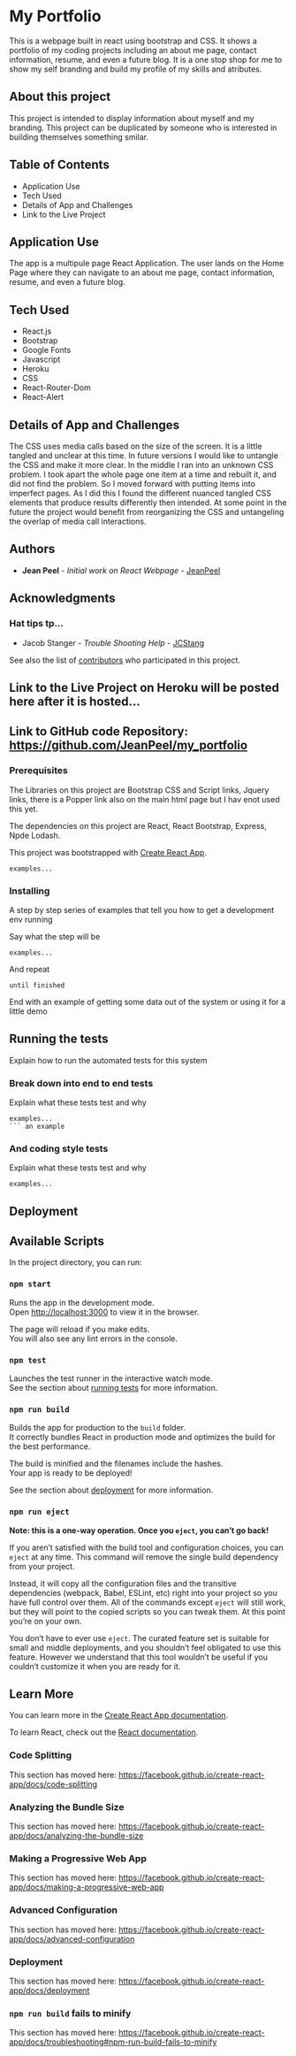 # My Portfolio

This is a webpage built in react using bootstrap and CSS.  It shows a portfolio of my coding projects including an about me page, contact information, resume, and even a future blog.  It is a one stop shop for me to show my self branding and build my profile of my skills and atributes.

## About this project

This project is intended to display information about myself and my branding.  This project can be duplicated by someone who is interested in building themselves something smilar.

## Table of Contents
* Application Use
* Tech Used
* Details of App and Challenges
* Link to the Live Project

## Application Use
The app is a multipule page React Application. The user lands on the Home Page where they can navigate to an about me page, contact information, resume, and even a future blog.

## Tech Used
* React.js
* Bootstrap
* Google Fonts
* Javascript
* Heroku
* CSS
* React-Router-Dom
* React-Alert

## Details of App and Challenges
The CSS uses media calls based on the size of the screen.  It is a little tangled and unclear at this time.  In future versions I would like to untangle the CSS and make it more clear.  In the middle I ran into an unknown CSS problem.  I took apart the whole page one item at a time and rebuilt it, and did not find the problem.  So I moved forward with putting items into imperfect pages.  As I did this I found the different nuanced tangled CSS elements that produce results differently then intended.  At some point in the future the project would benefit from reorganizing the CSS and untangeling the overlap of media call interactions.

## Authors

* **Jean Peel** - *Initial work on React Webpage* - [JeanPeel](https://github.com/JeanPeel)

## Acknowledgments

### Hat tips tp...

* Jacob Stanger -  *Trouble Shooting Help* - [JCStang](https://github.com/jcstang)

See also the list of [contributors](https://github.com/JeanPeel/my_portfolio/graphs/contributors) who participated in this project.

## Link to the Live Project on Heroku will be posted here after it is hosted...

## Link to GitHub code Repository: https://github.com/JeanPeel/my_portfolio


### Prerequisites

The Libraries on this project are Bootstrap CSS and Script links, Jquery links, there is a Popper link also on the main html page but I hav enot used this yet.  

The dependencies on this project are React, React Bootstrap, Express, Npde Lodash. 

This project was bootstrapped with [Create React App](https://github.com/facebook/create-react-app).

```
examples...
```

### Installing

A step by step series of examples that tell you how to get a development env running

Say what the step will be

```
examples...
```

And repeat

```
until finished
```

End with an example of getting some data out of the system or using it for a little demo

## Running the tests

Explain how to run the automated tests for this system

### Break down into end to end tests

Explain what these tests test and why

```
examples...
``` an example
```

### And coding style tests

Explain what these tests test and why

```
examples...
```

## Deployment

## Available Scripts

In the project directory, you can run:

### `npm start`

Runs the app in the development mode.<br />
Open [http://localhost:3000](http://localhost:3000) to view it in the browser.

The page will reload if you make edits.<br />
You will also see any lint errors in the console.

### `npm test`

Launches the test runner in the interactive watch mode.<br />
See the section about [running tests](https://facebook.github.io/create-react-app/docs/running-tests) for more information.

### `npm run build`

Builds the app for production to the `build` folder.<br />
It correctly bundles React in production mode and optimizes the build for the best performance.

The build is minified and the filenames include the hashes.<br />
Your app is ready to be deployed!

See the section about [deployment](https://facebook.github.io/create-react-app/docs/deployment) for more information.

### `npm run eject`

**Note: this is a one-way operation. Once you `eject`, you can’t go back!**

If you aren’t satisfied with the build tool and configuration choices, you can `eject` at any time. This command will remove the single build dependency from your project.

Instead, it will copy all the configuration files and the transitive dependencies (webpack, Babel, ESLint, etc) right into your project so you have full control over them. All of the commands except `eject` will still work, but they will point to the copied scripts so you can tweak them. At this point you’re on your own.

You don’t have to ever use `eject`. The curated feature set is suitable for small and middle deployments, and you shouldn’t feel obligated to use this feature. However we understand that this tool wouldn’t be useful if you couldn’t customize it when you are ready for it.

## Learn More

You can learn more in the [Create React App documentation](https://facebook.github.io/create-react-app/docs/getting-started).

To learn React, check out the [React documentation](https://reactjs.org/).

### Code Splitting

This section has moved here: https://facebook.github.io/create-react-app/docs/code-splitting

### Analyzing the Bundle Size

This section has moved here: https://facebook.github.io/create-react-app/docs/analyzing-the-bundle-size

### Making a Progressive Web App

This section has moved here: https://facebook.github.io/create-react-app/docs/making-a-progressive-web-app

### Advanced Configuration

This section has moved here: https://facebook.github.io/create-react-app/docs/advanced-configuration

### Deployment

This section has moved here: https://facebook.github.io/create-react-app/docs/deployment

### `npm run build` fails to minify

This section has moved here: https://facebook.github.io/create-react-app/docs/troubleshooting#npm-run-build-fails-to-minify
